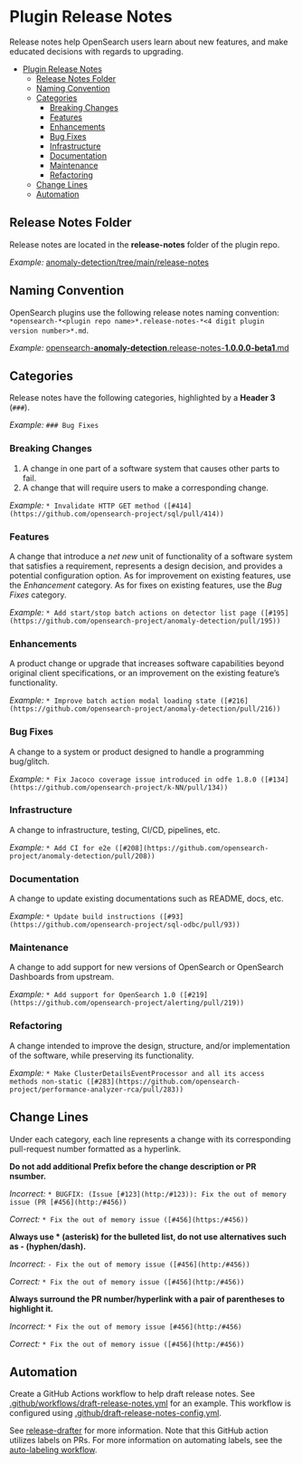 # Plugin Release Notes

Release notes help OpenSearch users learn about new features, and make educated decisions with regards to upgrading.

- [Plugin Release Notes](#plugin-release-notes)
  - [Release Notes Folder](#release-notes-folder)
  - [Naming Convention](#naming-convention)
  - [Categories](#categories)
    - [Breaking Changes](#breaking-changes)
    - [Features](#features)
    - [Enhancements](#enhancements)
    - [Bug Fixes](#bug-fixes)
    - [Infrastructure](#infrastructure)
    - [Documentation](#documentation)
    - [Maintenance](#maintenance)
    - [Refactoring](#refactoring)
  - [Change Lines](#change-lines)
  - [Automation](#automation)

## Release Notes Folder

Release notes are located in the **release-notes** folder of the plugin repo.

_Example:_ [anomaly-detection/tree/main/release-notes](https://github.com/opensearch-project/anomaly-detection/tree/main/release-notes)

## Naming Convention

OpenSearch plugins use the following release notes naming convention: `*opensearch-*<plugin repo name>*.release-notes-*<4 digit plugin version number>*.md`.

_Example:_ [opensearch-**anomaly-detection**.release-notes-**1.0.0.0-beta1**.md](https://github.com/opensearch-project/anomaly-detection/blob/main/release-notes/opensearch-anomaly-detection.release-notes-1.0.0.0-beta1.md)

## Categories

Release notes have the following categories, highlighted by a **Header 3** (`###`).

_Example:_ `### Bug Fixes`

### Breaking Changes

1. A change in one part of a software system that causes other parts to fail.
2. A change that will require users to make a corresponding change.

_Example:_ `* Invalidate HTTP GET method ([#414](https://github.com/opensearch-project/sql/pull/414))`

### Features

A change that introduce a *net new* unit of functionality of a software system that satisfies a requirement, represents a design decision, and provides a potential configuration option. As for improvement on existing features, use the *Enhancement* category. As for fixes on existing features, use the *Bug Fixes* category.

_Example:_ `* Add start/stop batch actions on detector list page ([#195](https://github.com/opensearch-project/anomaly-detection/pull/195))`

### Enhancements

A product change or upgrade that increases software capabilities beyond original client specifications, or an improvement on the existing feature’s functionality.

_Example:_ `* Improve batch action modal loading state ([#216](https://github.com/opensearch-project/anomaly-detection/pull/216))`

### Bug Fixes

A change to a system or product designed to handle a programming bug/glitch.

_Example:_ `* Fix Jacoco coverage issue introduced in odfe 1.8.0 ([#134](https://github.com/opensearch-project/k-NN/pull/134))`

### Infrastructure

A change to infrastructure, testing, CI/CD, pipelines, etc.

_Example:_ `* Add CI for e2e ([#208](https://github.com/opensearch-project/anomaly-detection/pull/208))`

### Documentation

A change to update existing documentations such as README, docs, etc.

_Example:_  `* Update build instructions ([#93](https://github.com/opensearch-project/sql-odbc/pull/93))`

### Maintenance

A change to add support for new versions of OpenSearch or OpenSearch Dashboards from upstream.

_Example:_ `* Add support for OpenSearch 1.0 ([#219](https://github.com/opensearch-project/alerting/pull/219))`

### Refactoring

A change intended to improve the design, structure, and/or implementation of the software, while preserving its functionality.

_Example:_ `* Make ClusterDetailsEventProcessor and all its access methods non-static ([#283](https://github.com/opensearch-project/performance-analyzer-rca/pull/283))`

## Change Lines

Under each category, each line represents a change with its corresponding pull-request number formatted as a hyperlink. 

**Do not add additional Prefix before the change description or PR nsumber.**

_Incorrect:_ `* BUGFIX: (Issue [#123](http:/#123)): Fix the out of memory issue (PR [#456](http:/#456))`

_Correct:_ `* Fix the out of memory issue ([#456](https:/#456))`

**Always use * (asterisk) for the bulleted list, do not use alternatives such as - (hyphen/dash).**

_Incorrect:_ `- Fix the out of memory issue ([#456](http:/#456))`

_Correct:_ `* Fix the out of memory issue ([#456](http:/#456))`

**Always surround the PR number/hyperlink with a pair of parentheses to highlight it.**

_Incorrect:_ `* Fix the out of memory issue [#456](http:/#456)`

_Correct:_ `* Fix the out of memory issue ([#456](http:/#456))`       

## Automation

Create a GitHub Actions workflow to help draft release notes. See [.github/workflows/draft-release-notes.yml](.github/workflows/draft-release-notes.yml) for an example. This workflow is configured using [.github/draft-release-notes-config.yml](.github/draft-release-notes-config.yml).

See [release-drafter](https://github.com/release-drafter/release-drafter) for more information. Note that this GitHub action utilizes labels on PRs. For more information on automating labels, see the [auto-labeling workflow](./LABELS.md).